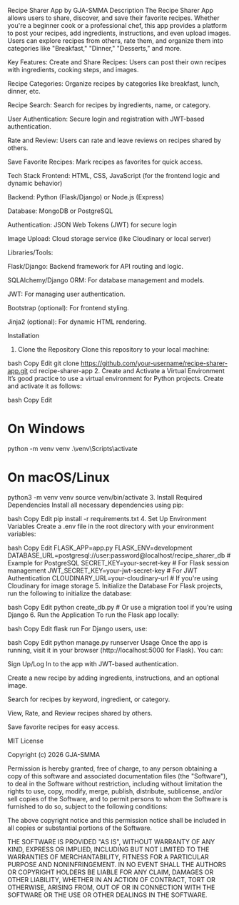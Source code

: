 Recipe Sharer App by GJA-SMMA
Description
The Recipe Sharer App allows users to share, discover, and save their favorite recipes. Whether you're a beginner cook or a professional chef, this app provides a platform to post your recipes, add ingredients, instructions, and even upload images. Users can explore recipes from others, rate them, and organize them into categories like "Breakfast," "Dinner," "Desserts," and more.

Key Features:
Create and Share Recipes: Users can post their own recipes with ingredients, cooking steps, and images.

Recipe Categories: Organize recipes by categories like breakfast, lunch, dinner, etc.

Recipe Search: Search for recipes by ingredients, name, or category.

User Authentication: Secure login and registration with JWT-based authentication.

Rate and Review: Users can rate and leave reviews on recipes shared by others.

Save Favorite Recipes: Mark recipes as favorites for quick access.

Tech Stack
Frontend: HTML, CSS, JavaScript (for the frontend logic and dynamic behavior)

Backend: Python (Flask/Django) or Node.js (Express)

Database: MongoDB or PostgreSQL

Authentication: JSON Web Tokens (JWT) for secure login

Image Upload: Cloud storage service (like Cloudinary or local server)

Libraries/Tools:

Flask/Django: Backend framework for API routing and logic.

SQLAlchemy/Django ORM: For database management and models.

JWT: For managing user authentication.

Bootstrap (optional): For frontend styling.

Jinja2 (optional): For dynamic HTML rendering.

Installation
1. Clone the Repository
Clone this repository to your local machine:

bash
Copy
Edit
git clone https://github.com/your-username/recipe-sharer-app.git
cd recipe-sharer-app
2. Create and Activate a Virtual Environment
It’s good practice to use a virtual environment for Python projects. Create and activate it as follows:

bash
Copy
Edit
# On Windows
python -m venv venv
.\venv\Scripts\activate

# On macOS/Linux
python3 -m venv venv
source venv/bin/activate
3. Install Required Dependencies
Install all necessary dependencies using pip:

bash
Copy
Edit
pip install -r requirements.txt
4. Set Up Environment Variables
Create a .env file in the root directory with your environment variables:

bash
Copy
Edit
FLASK_APP=app.py
FLASK_ENV=development
DATABASE_URL=postgresql://user:password@localhost/recipe_sharer_db  # Example for PostgreSQL
SECRET_KEY=your-secret-key  # For Flask session management
JWT_SECRET_KEY=your-jwt-secret-key  # For JWT Authentication
CLOUDINARY_URL=your-cloudinary-url  # If you're using Cloudinary for image storage
5. Initialize the Database
For Flask projects, run the following to initialize the database:

bash
Copy
Edit
python create_db.py  # Or use a migration tool if you're using Django
6. Run the Application
To run the Flask app locally:

bash
Copy
Edit
flask run
For Django users, use:

bash
Copy
Edit
python manage.py runserver
Usage
Once the app is running, visit it in your browser (http://localhost:5000 for Flask). You can:

Sign Up/Log In to the app with JWT-based authentication.

Create a new recipe by adding ingredients, instructions, and an optional image.

Search for recipes by keyword, ingredient, or category.

View, Rate, and Review recipes shared by others.

Save favorite recipes for easy access.

MIT License

Copyright (c) 2026 GJA-SMMA

Permission is hereby granted, free of charge, to any person obtaining a copy
of this software and associated documentation files (the "Software"), to deal
in the Software without restriction, including without limitation the rights
to use, copy, modify, merge, publish, distribute, sublicense, and/or sell
copies of the Software, and to permit persons to whom the Software is
furnished to do so, subject to the following conditions:

The above copyright notice and this permission notice shall be included in all
copies or substantial portions of the Software.

THE SOFTWARE IS PROVIDED "AS IS", WITHOUT WARRANTY OF ANY KIND, EXPRESS OR
IMPLIED, INCLUDING BUT NOT LIMITED TO THE WARRANTIES OF MERCHANTABILITY,
FITNESS FOR A PARTICULAR PURPOSE AND NONINFRINGEMENT. IN NO EVENT SHALL THE
AUTHORS OR COPYRIGHT HOLDERS BE LIABLE FOR ANY CLAIM, DAMAGES OR OTHER
LIABILITY, WHETHER IN AN ACTION OF CONTRACT, TORT OR OTHERWISE, ARISING FROM,
OUT OF OR IN CONNECTION WITH THE SOFTWARE OR THE USE OR OTHER DEALINGS IN
THE SOFTWARE.
